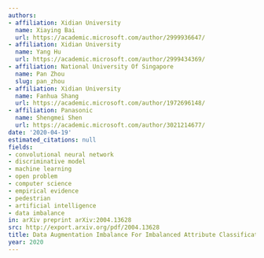 ```yaml
---
authors:
- affiliation: Xidian University
  name: Xiaying Bai
  url: https://academic.microsoft.com/author/2999936647/
- affiliation: Xidian University
  name: Yang Hu
  url: https://academic.microsoft.com/author/2999434369/
- affiliation: National University Of Singapore
  name: Pan Zhou
  slug: pan_zhou
- affiliation: Xidian University
  name: Fanhua Shang
  url: https://academic.microsoft.com/author/1972696148/
- affiliation: Panasonic
  name: Shengmei Shen
  url: https://academic.microsoft.com/author/3021214677/
date: '2020-04-19'
estimated_citations: null
fields:
- convolutional neural network
- discriminative model
- machine learning
- open problem
- computer science
- empirical evidence
- pedestrian
- artificial intelligence
- data imbalance
in: arXiv preprint arXiv:2004.13628
src: http://export.arxiv.org/pdf/2004.13628
title: Data Augmentation Imbalance For Imbalanced Attribute Classification
year: 2020
---
```

